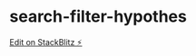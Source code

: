 # search-filter-hypothes

[Edit on StackBlitz ⚡️](https://stackblitz.com/edit/search-filter-hypothes)